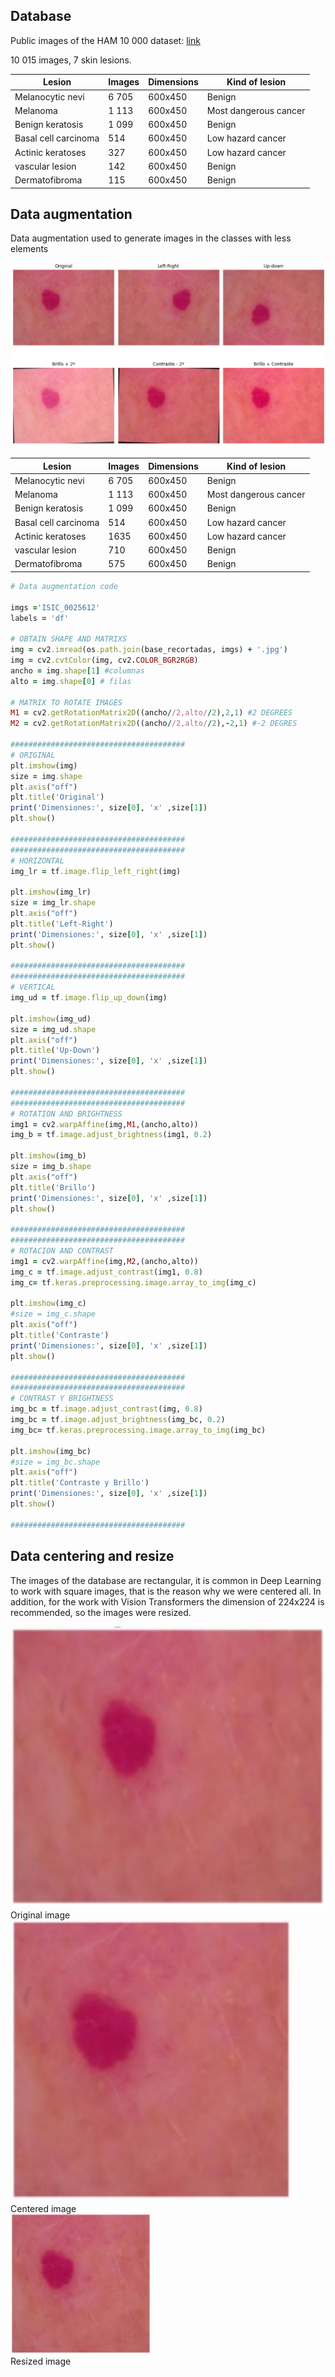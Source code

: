 ## Database

Public images of the HAM 10 000 dataset: [link](https://dataverse.harvard.edu/dataset.xhtml?persistentId=doi:10.7910/DVN/DBW86T)

10 015 images, 7 skin lesions.

|Lesion             |Images |Dimensions  |Kind of lesion
|-------            |-------  |-------      |-----------
|Melanocytic nevi | 6 705   | 600x450     | Benign |
|Melanoma           | 1 113   | 600x450     | Most dangerous cancer |
|Benign keratosis| 1 099 | 600x450     | Benign 
|Basal cell carcinoma | 514 | 600x450 | Low hazard cancer
|Actinic keratoses | 327 | 600x450 | Low hazard cancer
|vascular lesion | 142 | 600x450 | Benign
|Dermatofibroma | 115 | 600x450 | Benign

## Data augmentation

Data augmentation used to generate images in the classes with less elements

![Alt text](images/data_aug.png?raw=true "Title")

|Lesion             |Images |Dimensions  |Kind of lesion
|-------            |-------  |-------      |-----------
|Melanocytic nevi | 6 705   | 600x450     | Benign |
|Melanoma           | 1 113   | 600x450     | Most dangerous cancer |
|Benign keratosis| 1 099 | 600x450     | Benign 
|Basal cell carcinoma | 514 | 600x450 | Low hazard cancer
|Actinic keratoses | 1635 | 600x450 | Low hazard cancer
|vascular lesion | 710 | 600x450 | Benign
|Dermatofibroma | 575 | 600x450 | Benign

```ruby
# Data augmentation code

imgs ='ISIC_0025612'
labels = 'df'

# OBTAIN SHAPE AND MATRIXS
img = cv2.imread(os.path.join(base_recortadas, imgs) + '.jpg')
img = cv2.cvtColor(img, cv2.COLOR_BGR2RGB)
ancho = img.shape[1] #columnas
alto = img.shape[0] # filas

# MATRIX TO ROTATE IMAGES
M1 = cv2.getRotationMatrix2D((ancho//2,alto//2),2,1) #2 DEGREES
M2 = cv2.getRotationMatrix2D((ancho//2,alto//2),-2,1) #-2 DEGRES

#######################################
# ORIGINAL
plt.imshow(img)
size = img.shape
plt.axis("off")
plt.title('Original')
print('Dimensiones:', size[0], 'x' ,size[1])
plt.show()

#######################################
#######################################
# HORIZONTAL
img_lr = tf.image.flip_left_right(img) 

plt.imshow(img_lr)
size = img_lr.shape
plt.axis("off")
plt.title('Left-Right')
print('Dimensiones:', size[0], 'x' ,size[1])
plt.show()

#######################################
#######################################
# VERTICAL
img_ud = tf.image.flip_up_down(img) 

plt.imshow(img_ud)
size = img_ud.shape
plt.axis("off")
plt.title('Up-Down')
print('Dimensiones:', size[0], 'x' ,size[1])
plt.show()

#######################################
#######################################
# ROTATION AND BRIGHTNESS
img1 = cv2.warpAffine(img,M1,(ancho,alto))
img_b = tf.image.adjust_brightness(img1, 0.2) 

plt.imshow(img_b)
size = img_b.shape
plt.axis("off")
plt.title('Brillo')
print('Dimensiones:', size[0], 'x' ,size[1])
plt.show()

#######################################
#######################################
# ROTACION AND CONTRAST
img1 = cv2.warpAffine(img,M2,(ancho,alto))
img_c = tf.image.adjust_contrast(img1, 0.8)
img_c= tf.keras.preprocessing.image.array_to_img(img_c)

plt.imshow(img_c)
#size = img_c.shape
plt.axis("off")
plt.title('Contraste')
print('Dimensiones:', size[0], 'x' ,size[1])
plt.show()

#######################################
#######################################
# CONTRAST Y BRIGHTNESS
img_bc = tf.image.adjust_contrast(img, 0.8)
img_bc = tf.image.adjust_brightness(img_bc, 0.2)
img_bc= tf.keras.preprocessing.image.array_to_img(img_bc)

plt.imshow(img_bc)
#size = img_bc.shape
plt.axis("off")
plt.title('Contraste y Brillo')
print('Dimensiones:', size[0], 'x' ,size[1])
plt.show()

#######################################
```
## Data centering and resize

The images of the database are rectangular, it is common in Deep Learning to work with square images, that is the reason why we were centered all. In addition, for the work with Vision Transformers the dimension of 224x224 is recommended, so the images were resized.


<img src="images/o1.JPG" alt="Texto alternativo" width="600" height="450">
<figcaption>Original image<figcaption>

<img src="images/o2.JPG" alt="Texto alternativo" width="450" height="450">
<figcaption>Centered image<figcaption>

<img src="images/o3.JPG" alt="Texto alternativo" width="224" height="224">
<figcaption>Resized image<figcaption>
